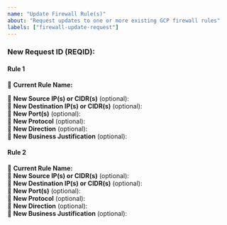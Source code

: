 ```yaml
---
name: "Update Firewall Rule(s)"
about: "Request updates to one or more existing GCP firewall rules"
labels: ["firewall-update-request"]
---
```


<!-- 
How to use:
- For each rule you want to update, copy/paste the "#### Rule N" block below.
- You MUST specify the full current rule name (shown in PR summaries or code).
- Fill only the fields you want to update. Leave others blank to keep current values.
- The "New REQID" should be a new valid REQ (e.g., REQ2345678). 
- The filename will be renamed to start with the new REQID if required.
-->

### New Request ID (REQID): <!-- e.g. REQ2345678 -->

#### Rule 1
🔹 **Current Rule Name:**  
<!-- e.g. AUTO-REQ1234567-123456789-TCP-443 -->

🔹 **New Source IP(s) or CIDR(s)** (optional):  
🔹 **New Destination IP(s) or CIDR(s)** (optional):  
🔹 **New Port(s)** (optional):  
🔹 **New Protocol** (optional):  
🔹 **New Direction** (optional):  
🔹 **New Business Justification** (optional):  

#### Rule 2
🔹 **Current Rule Name:**  
🔹 **New Source IP(s) or CIDR(s)** (optional):  
🔹 **New Destination IP(s) or CIDR(s)** (optional):  
🔹 **New Port(s)** (optional):  
🔹 **New Protocol** (optional):  
🔹 **New Direction** (optional):  
🔹 **New Business Justification** (optional):  
